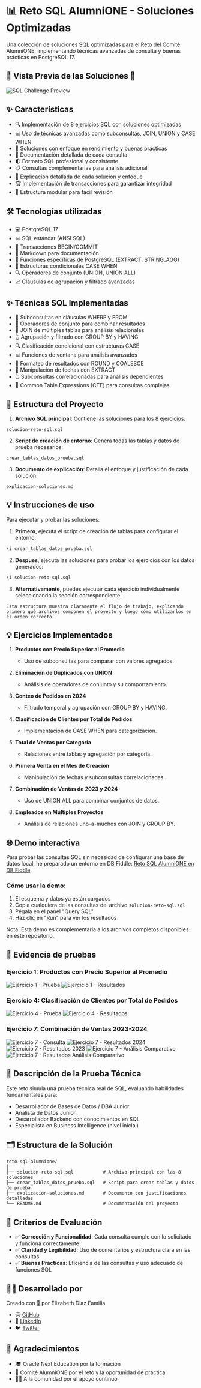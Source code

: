 # 📊 Reto SQL AlumniONE - Soluciones Optimizadas

Una colección de soluciones SQL optimizadas para el Reto del Comité AlumniONE, implementando técnicas avanzadas de consulta y buenas prácticas en PostgreSQL 17.

## 📱 Vista Previa de las Soluciones 📱

![SQL Challenge Preview](https://github.com/user-attachments/assets/placeholder-image.png)

## ✨ Características

- 🔍 Implementación de 8 ejercicios SQL con soluciones optimizadas
- 📊 Uso de técnicas avanzadas como subconsultas, JOIN, UNION y CASE WHEN
- 🧠 Soluciones con enfoque en rendimiento y buenas prácticas
- 📝 Documentación detallada de cada consulta
- 🌓 Formato SQL profesional y consistente
- 📋 Consultas complementarias para análisis adicional
- 📝 Explicación detallada de cada solución y enfoque
- 🏆 Implementación de transacciones para garantizar integridad
- 🔄 Estructura modular para fácil revisión

## 🛠️ Tecnologías utilizadas

- 💻 PostgreSQL 17
- 📊 SQL estándar (ANSI SQL)
- 🔄 Transacciones BEGIN/COMMIT
- 📝 Markdown para documentación
- 🌈 Funciones específicas de PostgreSQL (EXTRACT, STRING_AGG)
- 🎨 Estructuras condicionales CASE WHEN
- 🔍 Operadores de conjunto (UNION, UNION ALL)
- 📈 Cláusulas de agrupación y filtrado avanzadas

## ✨ Técnicas SQL Implementadas

- 🌊 Subconsultas en cláusulas WHERE y FROM
- 💫 Operadores de conjunto para combinar resultados
- 🔄 JOIN de múltiples tablas para análisis relacionales
- 👆 Agrupación y filtrado con GROUP BY y HAVING
- 🔍 Clasificación condicional con estructuras CASE
- 📊 Funciones de ventana para análisis avanzados
- 🌈 Formateo de resultados con ROUND y COALESCE
- 🔆 Manipulación de fechas con EXTRACT
- 👆 Subconsultas correlacionadas para análisis dependientes
- 💎 Common Table Expressions (CTE) para consultas complejas

## 🚀 Estructura del Proyecto

1. **Archivo SQL principal**: Contiene las soluciones para los 8 ejercicios:
```
solucion-reto-sql.sql
```

2. **Script de creación de entorno**: Genera todas las tablas y datos de prueba necesarios:
```
crear_tablas_datos_prueba.sql
```

3. **Documento de explicación**: Detalla el enfoque y justificación de cada solución:
```
explicacion-soluciones.md
```

## 💡 Instrucciones de uso

Para ejecutar y probar las soluciones:

1. **Primero**, ejecuta el script de creación de tablas para configurar el entorno:
```sql
\i crear_tablas_datos_prueba.sql
```

2. **Despues**, ejecuta las soluciones para probar los ejercicios con los datos generados:
```sql
\i solucion-reto-sql.sql
```

3. **Alternativamente**, puedes ejecutar cada ejercicio individualmente seleccionando la sección correspondiente.
```
Esta estructura muestra claramente el flujo de trabajo, explicando primero qué archivos componen el proyecto y luego cómo utilizarlos en el orden correcto.
```


## 💡 Ejercicios Implementados

1. **Productos con Precio Superior al Promedio**
   - Uso de subconsultas para comparar con valores agregados.

2. **Eliminación de Duplicados con UNION**
   - Análisis de operadores de conjunto y su comportamiento.

3. **Conteo de Pedidos en 2024**
   - Filtrado temporal y agrupación con GROUP BY y HAVING.

4. **Clasificación de Clientes por Total de Pedidos**
   - Implementación de CASE WHEN para categorización.

5. **Total de Ventas por Categoría**
   - Relaciones entre tablas y agregación por categoría.

6. **Primera Venta en el Mes de Creación**
   - Manipulación de fechas y subconsultas correlacionadas.

7. **Combinación de Ventas de 2023 y 2024**
   - Uso de UNION ALL para combinar conjuntos de datos.

8. **Empleados en Múltiples Proyectos**
   - Análisis de relaciones uno-a-muchos con JOIN y GROUP BY.


## 🌐 Demo interactiva

Para probar las consultas SQL sin necesidad de configurar una base de datos local, he preparado un entorno en DB Fiddle:
[Reto SQL AlumniONE en DB Fiddle](https://www.db-fiddle.com/f/tN4Mi5UipRz4sqi2yceKUz/3)

### Cómo usar la demo:
1. El esquema y datos ya están cargados
2. Copia cualquiera de las consultas del archivo `solucion-reto-sql.sql`
3. Pégala en el panel "Query SQL" 
4. Haz clic en "Run" para ver los resultados

Nota: Esta demo es complementaria a los archivos completos disponibles en este repositorio.


## 📱 Evidencia de pruebas

### Ejercicio 1: Productos con Precio Superior al Promedio
![Ejercicio 1 - Prueba](screenshots/ejercicio1.png)
![Ejercicio 1 - Resultados](screenshots/ejercicio1.png)

### Ejercicio 4: Clasificación de Clientes por Total de Pedidos
![Ejercicio 4 - Prueba](screenshots/ejercicio4.png)
![Ejercicio 4 - Resultados](screenshots/ejercicio4.png)

### Ejercicio 7: Combinación de Ventas 2023-2024
![Ejercicio 7 - Consulta](screenshots/ejercicio7-consulta.png)
![Ejercicio 7 - Resultados 2024](screenshots/ejercicio7-resultados-2024.png)
![Ejercicio 7 - Resultados 2023](screenshots/ejercicio7-resultados-2023.png)
![Ejercicio 7 - Análisis Comparativo](screenshots/ejercicio7-analisis.png)
![Ejercicio 7 - Resultados Análisis Comparativo](screenshots/ejercicio7-analisis.png)

## 📝 Descripción de la Prueba Técnica

Este reto simula una prueba técnica real de SQL, evaluando habilidades fundamentales para:
- Desarrollador de Bases de Datos / DBA Junior
- Analista de Datos Junior
- Desarrollador Backend con conocimientos en SQL
- Especialista en Business Intelligence (nivel inicial)

## 🗂️ Estructura de la Solución

```
reto-sql-alumnione/
│
├── solucion-reto-sql.sql           # Archivo principal con las 8 soluciones
├── crear_tablas_datos_prueba.sql   # Script para crear tablas y datos de prueba
├── explicacion-soluciones.md       # Documento con justificaciones detalladas
└── README.md                       # Documentación del proyecto         
```

## 📄 Criterios de Evaluación

- ✅ **Corrección y Funcionalidad**: Cada consulta cumple con lo solicitado y funciona correctamente
- ✅ **Claridad y Legibilidad**: Uso de comentarios y estructura clara en las consultas
- ✅ **Buenas Prácticas**: Eficiencia de las consultas y uso adecuado de funciones SQL

## 👩‍💻 Desarrollado por

Creado con 💜 por Elizabeth Diaz Familia
- 🐱 [GitHub](https://github.com/Lizzy0981)
- 💼 [LinkedIn](https://linkedin.com/in/eli-familia/)
- 🐦 [Twitter](https://twitter.com/Lizzyfamilia)
  
## 🙏 Agradecimientos

- 🎓 Oracle Next Education por la formación
- 🚀 Comité AlumniONE por el reto y la oportunidad de práctica
- 👨‍🏫 A la comunidad por el apoyo continuo
